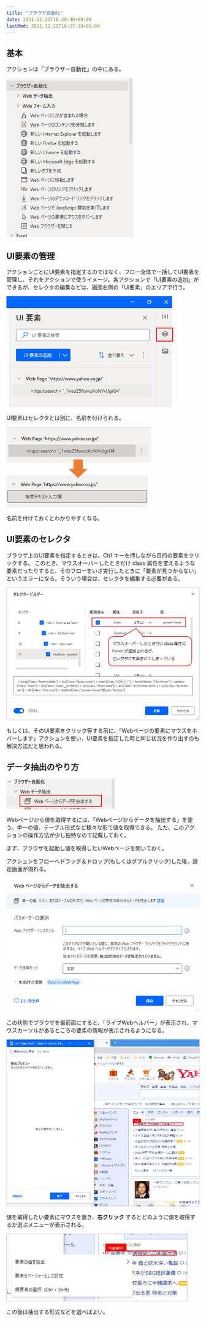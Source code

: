 ```yaml
---
title: "ブラウザ自動化"
date: 2021-11-21T16:20:40+09:00
lastMod: 2021-12-25T16:27:39+09:00
---
```


## 基本
アクションは「ブラウザー自動化」の中にある。

![](2021-11-21-18-18-06.png)

## UI要素の管理
アクションごとにUI要素を指定するのではなく、フロー全体で一括してUI要素を管理し、それをアクションで使うイメージ。各アクションで「UI要素の追加」ができるが、セレクタの編集などは、画面右側の「UI要素」のエリアで行う。

![](2021-11-23-17-00-24.png)

UI要素はセレクタとは別に、名前を付けられる。

![](2021-11-23-17-04-04.png)

名前を付けておくとわかりやすくなる。

## UI要素のセレクタ
ブラウザ上のUI要素を指定するときは、Ctrl キーを押しながら目的の要素をクリックする。
このとき、マウスオーバーしたときだけ class 属性を変えるような要素だったりすると、そのフローをいざ実行したときに「要素が見つからない」というエラーになる。そういう場合は、セレクタを編集する必要がある。

![](2021-11-23-17-14-41.png)

もしくは、そのUI要素をクリック等する前に、「Webページの要素にマウスをホバーします」アクションを使い、UI要素を指定した時と同じ状況を作り出すのも解決方法だと思われる。

## データ抽出のやり方
![](2021-12-25-16-12-00.png)

Webページから値を取得するには、「Webページからデータを抽出する」を使う。単一の値、テーブル形式など様々な形で値を取得できる。
ただ、このアクションの操作方法が少し独特なので記載しておく。

まず、ブラウザを起動し値を取得したいWebページを開いておく。

アクションをフローへドラッグ＆ドロップ(もしくはダブルクリック)した後、設定画面が現れる。

![](2021-12-25-16-15-13.png)

この状態でブラウザを最前面にすると、「ライブWebヘルパー」が表示され、マウスカーソルがあるところの要素の情報が表示されるようになる。

![](2021-12-25-16-18-03.png)

値を取得したい要素にマウスを置き、__右クリック__ するとどのように値を取得するか選ぶメニューが表示される。

![](2021-12-25-16-20-25.png)

この後は抽出する形式などを選べばよい。

